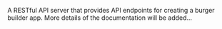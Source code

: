 A RESTful API server that provides API endpoints for creating a burger builder app. More details of the documentation will be added...
